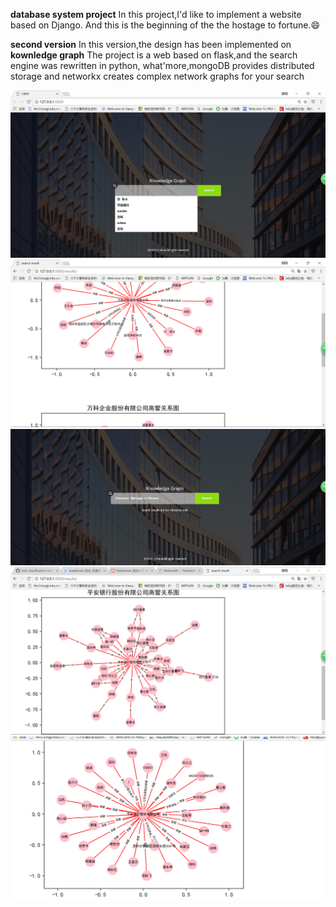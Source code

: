 **database system project**
In this project,I'd like to implement a website based on Django.
And this is the beginning of the the hostage to fortune.:smile:

**second version**
In this version,the design has been implemented on **kownledge graph**
The project is a web based on flask,and the search engine was rewritten in python,
what'more,mongoDB provides distributed storage and networkx creates complex network graphs for your search

![demo1](demopic/1.png)
![demo2](demopic/2.png)
![demo3](demopic/3.png)
![demo5](demopic/4.png)
![demo4](demopic/5.png)